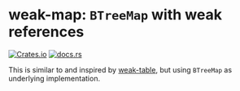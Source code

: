 # weak-map: `BTreeMap` with weak references

[![Crates.io](https://img.shields.io/crates/v/weak-map?style=flat-square&logo=rust)](https://crates.io/crates/weak-map)
[![docs.rs](https://img.shields.io/docsrs/weak-map?style=flat-square&logo=docs.rs)](https://docs.rs/weak-map)

This is similar to and inspired by [weak-table](https://github.com/tov/weak-table-rs), but using `BTreeMap` as underlying implementation.
